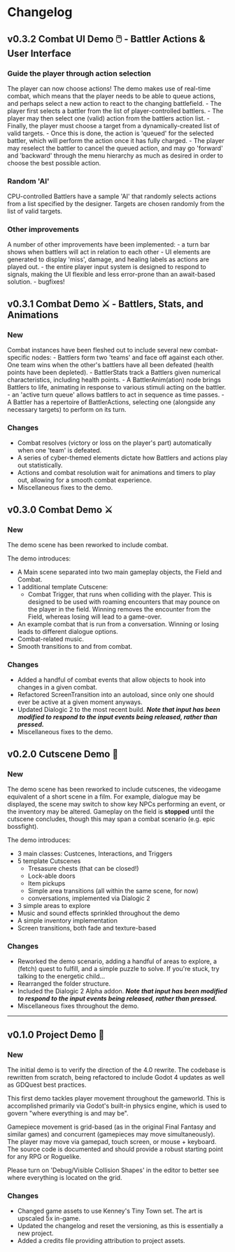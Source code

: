 # Changelog

## v0.3.2 Combat UI Demo 🖱️ - Battler Actions & User Interface

### Guide the player through action selection
The player can now choose actions! The demo makes use of real-time combat, which means that the player needs to be able to queue actions, and perhaps select a new action to react to the changing battlefield.
	- The player first selects a battler from the list of player-controlled battlers.
	- The player may then select one (valid) action from the battlers action list.
	- Finally, the player must choose a target from a dynamically-created list of valid targets.
	- Once this is done, the action is 'queued' for the selected battler, which will perform the action once it has fully charged.
	- The player may reselect the battler to cancel the queued action, and may go 'forward' and 'backward' through the menu hierarchy as much as desired in order to choose the best possible action.

### Random 'AI'
CPU-controlled Battlers have a sample 'AI' that randomly selects actions from a list specified by the designer. Targets are chosen randomly from the list of valid targets.

### Other improvements
A number of other improvements have been implemented:
	- a turn bar shows when battlers will act in relation to each other
	- UI elements are generated to display 'miss', damage, and healing labels as actions are played out.
	- the entire player input system is designed to respond to signals, making the UI flexible and less error-prone than an await-based solution.
	- bugfixes!

## v0.3.1 Combat Demo ⚔️ - Battlers, Stats, and Animations

### New

Combat instances have been fleshed out to include several new combat-specific nodes:
	- Battlers form two 'teams' and face off against each other. One team wins when the other's battlers have all been defeated (health points have been depleted).
	- BattlerStats track a Battlers given numerical characteristics, including health points.
	- A BattlerAnim(ation) node brings Battlers to life, animating in response to various stimuli acting on the battler.
	- an 'active turn queue' allows battlers to act in sequence as time passes.
	- A Battler has a repertoire of BattlerActions, selecting one (alongside any necessary targets) to perform on its turn.

### Changes
- Combat resolves (victory or loss on the player's part) automatically when one 'team' is defeated.
- A series of cyber-themed elements dictate how Battlers and actions play out statistically.
- Actions and combat resolution wait for animations and timers to play out, allowing for a smooth combat experience.
- Miscellaneous fixes to the demo.

## v0.3.0 Combat Demo ⚔️

### New

The demo scene has been reworked to include combat.

The demo introduces:
- A Main scene separated into two main gameplay objects, the Field and Combat.
- 1 additional template Cutscene:
	- Combat Trigger, that runs when colliding with the player. This is designed to be used with roaming encounters that may pounce on the player in the field. Winning removes the encounter from the Field, whereas losing will lead to a game-over.
- An example combat that is run from a conversation. Winning or losing leads to different dialogue options.
- Combat-related music.
- Smooth transitions to and from combat.

### Changes
- Added a handful of combat events that allow objects to hook into changes in a given combat.
- Refactored ScreenTransition into an autoload, since only one should ever be active at a given moment anyways.
- Updated Dialogic 2 to the most recent build. ***Note that input has been modified to respond to the input events being released, rather than pressed.***
- Miscellaneous fixes to the demo.

## v0.2.0 Cutscene Demo 💬

### New

The demo scene has been reworked to include cutscenes, the videogame equivalent of a short scene in a film. For example, dialogue may be displayed, the scene may switch to show key NPCs performing an event, or the inventory may be altered. Gameplay on the field is **stopped** until the cutscene concludes, though this may span a combat scenario (e.g. epic bossfight).

The demo introduces:
- 3 main classes: Custcenes, Interactions, and Triggers
- 5 template Cutscenes
	- Tresasure chests (that can be closed!)
	- Lock-able doors
	- Item pickups
	- Simple area transitions (all within the same scene, for now)
	- conversations, implemented via Dialogic 2
- 3 simple areas to explore
- Music and sound effects sprinkled throughout the demo
- A simple inventory implementation
- Screen transitions, both fade and texture-based

### Changes

- Reworked the demo scenario, adding a handful of areas to explore, a (fetch) quest to fulfill, and a simple puzzle to solve. If you're stuck, try talking to the energetic child...
- Rearranged the folder structure.
- Included the Dialogic 2 Alpha addon. ***Note that input has been modified to respond to the input events being released, rather than pressed.***
- Miscellaneous fixes throughout the demo.

***

## v0.1.0 Project Demo 🏃

### New

The initial demo is to verify the direction of the 4.0 rewrite. The codebase is rewritten from scratch, being refactored to include Godot 4 updates as well as GDQuest best practices. 

This first demo tackles player movement throughout the gameworld. This is accomplished primarily via Godot's built-in physics engine, which is used to govern "where everything is and may be". 

Gamepiece movement is grid-based (as in the original Final Fantasy and similar games) and concurrent (gamepieces may move simultaneously). The player may move via gamepad, touch screen, or mouse + keyboard. The source code is documented and should provide a robust starting point for any RPG or Roguelike.

Please turn on 'Debug/Visible Collision Shapes' in the editor to better see where everything is located on the grid.

### Changes

- Changed game assets to use Kenney's Tiny Town set. The art is upscaled 5x in-game.
- Updated the changelog and reset the versioning, as this is essentially a new project.
- Added a credits file providing attribution to project assets.
